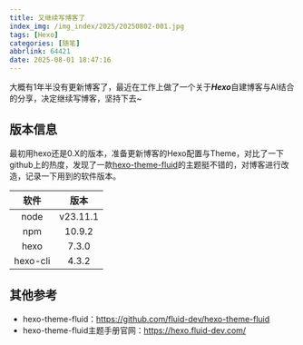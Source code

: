 ```yaml
---
title: 又继续写博客了
index_img: /img_index/2025/20250802-001.jpg
tags: [Hexo]
categories: [随笔]
abbrlink: 64421
date: 2025-08-01 18:47:16
---
```


大概有1年半没有更新博客了，最近在工作上做了一个关于***Hexo***自建博客与AI结合的分享，决定继续写博客，坚持下去~

<!-- more -->

## 版本信息

最初用hexo还是0.X的版本，准备更新博客的Hexo配置与Theme，对比了一下github上的热度，发现了一款[hexo-theme-fluid](https://github.com/fluid-dev/hexo-theme-fluid)的主题挺不错的，对博客进行改造，记录一下用到的软件版本。

|   软件   | 版本     |    
| :----: | :----: | 
|  node    |  v23.11.1    |      
|   npm   |  10.9.2    |      
|   hexo   |    7.3.0   |     
|   hexo-cli   |    4.3.2   |     

## 其他参考

- hexo-theme-fluid：https://github.com/fluid-dev/hexo-theme-fluid
- hexo-theme-fluid主题手册官网：https://hexo.fluid-dev.com/
